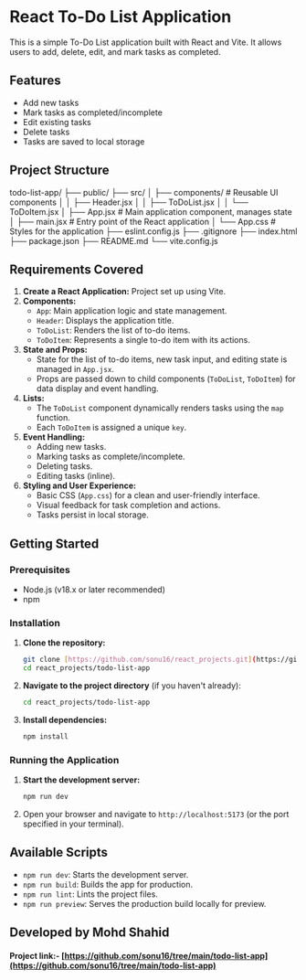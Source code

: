 # React To-Do List Application

This is a simple To-Do List application built with React and Vite. It allows users to add, delete, edit, and mark tasks as completed.

## Features

- Add new tasks
- Mark tasks as completed/incomplete
- Edit existing tasks
- Delete tasks
- Tasks are saved to local storage

## Project Structure

todo-list-app/
├── public/
├── src/
│   ├── components/  # Reusable UI components
│   │   ├── Header.jsx
│   │   ├── ToDoList.jsx
│   │   └── ToDoItem.jsx
│   ├── App.jsx      # Main application component, manages state
│   ├── main.jsx     # Entry point of the React application
│   └── App.css      # Styles for the application
├── eslint.config.js
├── .gitignore
├── index.html
├── package.json
├── README.md
└── vite.config.js

## Requirements Covered

1.  **Create a React Application:** Project set up using Vite.
2.  **Components:**
    * `App`: Main application logic and state management.
    * `Header`: Displays the application title.
    * `ToDoList`: Renders the list of to-do items.
    * `ToDoItem`: Represents a single to-do item with its actions.
3.  **State and Props:**
    * State for the list of to-do items, new task input, and editing state is managed in `App.jsx`.
    * Props are passed down to child components (`ToDoList`, `ToDoItem`) for data display and event handling.
4.  **Lists:**
    * The `ToDoList` component dynamically renders tasks using the `map` function.
    * Each `ToDoItem` is assigned a unique `key`.
5.  **Event Handling:**
    * Adding new tasks.
    * Marking tasks as complete/incomplete.
    * Deleting tasks.
    * Editing tasks (inline).
6.  **Styling and User Experience:**
    * Basic CSS (`App.css`) for a clean and user-friendly interface.
    * Visual feedback for task completion and actions.
    * Tasks persist in local storage.

## Getting Started

### Prerequisites

- Node.js (v18.x or later recommended)
- npm

### Installation

1.  **Clone the repository:**
    ```bash
    git clone [https://github.com/sonu16/react_projects.git](https://github.com/sonu16/react_projects.git)
    cd react_projects/todo-list-app
    ```

2.  **Navigate to the project directory** (if you haven't already):
    ```bash
    cd react_projects/todo-list-app
    ```

3.  **Install dependencies:**
    ```bash
    npm install
    ```

### Running the Application

1.  **Start the development server:**
    ```bash
    npm run dev
    ```

2.  Open your browser and navigate to `http://localhost:5173` (or the port specified in your terminal).

## Available Scripts

- `npm run dev`: Starts the development server.
- `npm run build`: Builds the app for production.
- `npm run lint`: Lints the project files.
- `npm run preview`: Serves the production build locally for preview.

## Developed by Mohd Shahid

#### Project link:- [https://github.com/sonu16/tree/main/todo-list-app](https://github.com/sonu16/tree/main/todo-list-app)
